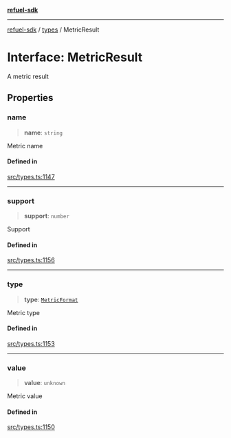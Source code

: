 [**refuel-sdk**](../../README.md)

***

[refuel-sdk](../../modules.md) / [types](../README.md) / MetricResult

# Interface: MetricResult

A metric result

## Properties

### name

> **name**: `string`

Metric name

#### Defined in

[src/types.ts:1147](https://github.com/refuel-ai/refuel-sdk/blob/ce96b857bf5c9f1c73e98ea4629535109c473935/src/types.ts#L1147)

***

### support

> **support**: `number`

Support

#### Defined in

[src/types.ts:1156](https://github.com/refuel-ai/refuel-sdk/blob/ce96b857bf5c9f1c73e98ea4629535109c473935/src/types.ts#L1156)

***

### type

> **type**: [`MetricFormat`](../enumerations/MetricFormat.md)

Metric type

#### Defined in

[src/types.ts:1153](https://github.com/refuel-ai/refuel-sdk/blob/ce96b857bf5c9f1c73e98ea4629535109c473935/src/types.ts#L1153)

***

### value

> **value**: `unknown`

Metric value

#### Defined in

[src/types.ts:1150](https://github.com/refuel-ai/refuel-sdk/blob/ce96b857bf5c9f1c73e98ea4629535109c473935/src/types.ts#L1150)
